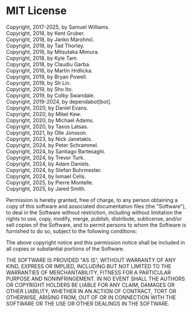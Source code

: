 # MIT License

Copyright, 2017-2025, by Samuel Williams.  
Copyright, 2018, by Kent Gruber.  
Copyright, 2018, by Janko Marohnić.  
Copyright, 2018, by Tad Thorley.  
Copyright, 2018, by Mitsutaka Mimura.  
Copyright, 2018, by Kyle Tam.  
Copyright, 2018, by Claudiu Garba.  
Copyright, 2018, by Martin Hrdlicka.  
Copyright, 2019, by Bryan Powell.  
Copyright, 2019, by Sh Lin.  
Copyright, 2019, by Sho Ito.  
Copyright, 2019, by Colby Swandale.  
Copyright, 2019-2024, by dependabot[bot].  
Copyright, 2020, by Daniel Evans.  
Copyright, 2020, by Mikel Kew.  
Copyright, 2020, by Michael Adams.  
Copyright, 2020, by Tasos Latsas.  
Copyright, 2021, by Olle Jonsson.  
Copyright, 2023, by Nick Janetakis.  
Copyright, 2024, by Peter Schrammel.  
Copyright, 2024, by Santiago Bartesaghi.  
Copyright, 2024, by Trevor Turk.  
Copyright, 2024, by Adam Daniels.  
Copyright, 2024, by Stefan Buhrmester.  
Copyright, 2024, by Ismael Celis.  
Copyright, 2025, by Pierre Montelle.  
Copyright, 2025, by Jared Smith.  

Permission is hereby granted, free of charge, to any person obtaining a copy
of this software and associated documentation files (the "Software"), to deal
in the Software without restriction, including without limitation the rights
to use, copy, modify, merge, publish, distribute, sublicense, and/or sell
copies of the Software, and to permit persons to whom the Software is
furnished to do so, subject to the following conditions:

The above copyright notice and this permission notice shall be included in all
copies or substantial portions of the Software.

THE SOFTWARE IS PROVIDED "AS IS", WITHOUT WARRANTY OF ANY KIND, EXPRESS OR
IMPLIED, INCLUDING BUT NOT LIMITED TO THE WARRANTIES OF MERCHANTABILITY,
FITNESS FOR A PARTICULAR PURPOSE AND NONINFRINGEMENT. IN NO EVENT SHALL THE
AUTHORS OR COPYRIGHT HOLDERS BE LIABLE FOR ANY CLAIM, DAMAGES OR OTHER
LIABILITY, WHETHER IN AN ACTION OF CONTRACT, TORT OR OTHERWISE, ARISING FROM,
OUT OF OR IN CONNECTION WITH THE SOFTWARE OR THE USE OR OTHER DEALINGS IN THE
SOFTWARE.
